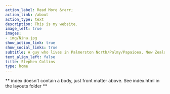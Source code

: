 ```yaml
---
action_label: Read More &rarr;
action_link: /about
action_type: text
description: This is my website.
image_left: true
images:
- img/Nina.jpg
show_action_link: true
show_social_links: true
subtitle: A guy who lives in Palmerston North/Palmy/Papaioea, New Zealand :new_zealand:
text_align_left: false
title: Stephen Collins
type: home
---
```


** index doesn't contain a body, just front matter above.
See index.html in the layouts folder **
